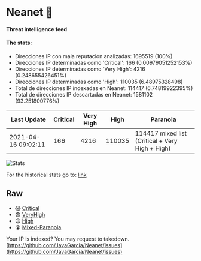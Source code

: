 # Neanet :hocho:
#### Threat intelligence feed
#### The stats:

- Direcciones IP con mala reputacion analizadas: 1695519 (100%)
- Direcciones IP determinadas como 'Critical':  166 (0.00979051252153%)
- Direcciones IP determinadas como 'Very High':  4216 (0.248655426451%)
- Direcciones IP determinadas como 'High':  110035 (6.48975328498)
- Total de direcciones IP indexadas en Neanet:  114417 (6.74819922395%)
- Total de direcciones IP descartadas en Neanet:  1581102 (93.251800776%)

| Last Update | Critical | Very High | High | Paranoia |
| --- | --- | --- | --- | --- |
| 2021-04-16 09:02:11 | 166 | 4216 | 110035 | 114417 mixed list (Critical + Very High + High)|

![Stats](https://docs.google.com/spreadsheets/d/e/2PACX-1vSnaNMIXVabIpDJjufMlzH7poXnshF3mgd8Is1g9ytUEzVsP5my4Trn8f-xkoLLQ38xpL3HtmUexLo6/pubchart?oid=501124687&format=image)

For the historical stats go to: [link](/stats.csv)
## Raw
- :scream: [Critical](https://raw.githubusercontent.com/JavaGarcia/Neanet/master/blacklists/neanet_critical.txt)
- :fearful: [VeryHigh](https://raw.githubusercontent.com/JavaGarcia/Neanet/master/blacklists/neanet_veryHigh.txtt)
- :frowning: [High](https://raw.githubusercontent.com/JavaGarcia/Neanet/master/blacklists/neanet_high.txt)
- :dizzy_face: [Mixed-Paranoia](https://raw.githubusercontent.com/JavaGarcia/Neanet/master/blacklists/neanet_all.txt)


Your IP is indexed? You may request to takedown. [https://github.com/JavaGarcia/Neanet/issues](https://github.com/JavaGarcia/Neanet/issues)






























































































































































































































































































































































































































































































































































































































































































































































































































































































































































































































































































































































































































































































































































































































































































































































































































































































































































































































































































































































































































































































































































































































































































































































































































































































































































































































































































































































































































































































































































































































































































































































































































































































































































































































































































































































































































































































































































































































































































































































































































































































































































































































































































































































































































































































































































































































































































































































































































































































































































































































































































































































































































































































































































































































































































































































































































































































































































































































































